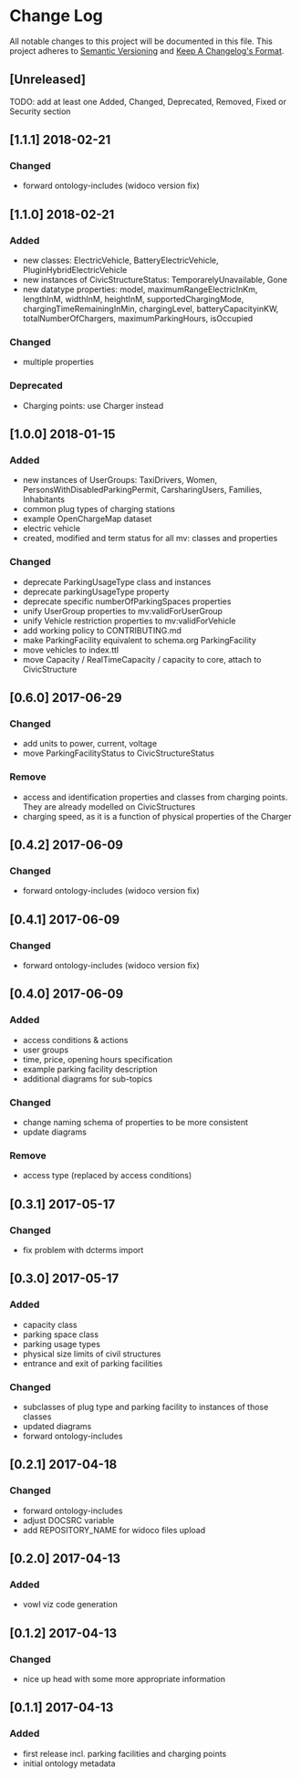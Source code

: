 # Change Log

All notable changes to this project will be documented in this file.
This project adheres to [Semantic Versioning](http://semver.org/) and [Keep A Changelog's Format](http://keepachangelog.com/).

## [Unreleased]

TODO: add at least one Added, Changed, Deprecated, Removed, Fixed or Security section

## [1.1.1] 2018-02-21

### Changed

- forward ontology-includes (widoco version fix)

## [1.1.0] 2018-02-21

### Added

- new classes: ElectricVehicle, BatteryElectricVehicle, PluginHybridElectricVehicle
- new instances of CivicStructureStatus: TemporarelyUnavailable, Gone
- new datatype properties: model, maximumRangeElectricInKm, lengthInM, widthInM, heightInM, supportedChargingMode, chargingTimeRemainingInMin, chargingLevel, batteryCapacityinKW, totalNumberOfChargers, maximumParkingHours, isOccupied

### Changed

- multiple properties

### Deprecated

- Charging points: use Charger instead

## [1.0.0] 2018-01-15

### Added

- new instances of UserGroups: TaxiDrivers, Women, PersonsWithDisabledParkingPermit, CarsharingUsers, Families, Inhabitants
- common plug types of charging stations
- example OpenChargeMap dataset
- electric vehicle
- created, modified and term status for all mv: classes and properties

### Changed

- deprecate ParkingUsageType class and instances
- deprecate parkingUsageType property
- deprecate specific numberOfParkingSpaces properties
- unify UserGroup properties to mv:validForUserGroup
- unify Vehicle restriction properties to mv:validForVehicle
- add working policy to CONTRIBUTING.md
- make ParkingFacility equivalent to schema.org ParkingFacility
- move vehicles to index.ttl
- move Capacity / RealTimeCapacity / capacity to core, attach to CivicStructure

## [0.6.0] 2017-06-29

### Changed

- add units to power, current, voltage
- move ParkingFacilityStatus to CivicStructureStatus

### Remove

- access and identification properties and classes from charging points. They are already modelled on CivicStructures
- charging speed, as it is a function of physical properties of the Charger

## [0.4.2] 2017-06-09

### Changed

- forward ontology-includes (widoco version fix)

## [0.4.1] 2017-06-09

### Changed

- forward ontology-includes (widoco version fix)

## [0.4.0] 2017-06-09

### Added

- access conditions & actions
- user groups
- time, price, opening hours specification
- example parking facility description
- additional diagrams for sub-topics

### Changed

- change naming schema of properties to be more consistent
- update diagrams

### Remove

- access type (replaced by access conditions)

## [0.3.1] 2017-05-17

### Changed

- fix problem with dcterms import

## [0.3.0] 2017-05-17

### Added

- capacity class
- parking space class
- parking usage types
- physical size limits of civil structures
- entrance and exit of parking facilities

### Changed

- subclasses of plug type and parking facility to instances of those classes
- updated diagrams
- forward ontology-includes

## [0.2.1] 2017-04-18

### Changed

- forward ontology-includes
- adjust DOCSRC variable
- add REPOSITORY_NAME for widoco files upload

## [0.2.0] 2017-04-13

### Added

- vowl viz code generation

## [0.1.2] 2017-04-13

### Changed

- nice up head with some more appropriate information

## [0.1.1] 2017-04-13

### Added

- first release incl. parking facilities and charging points
- initial ontology metadata

